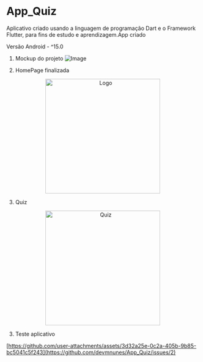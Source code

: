 # App_Quiz
Aplicativo criado usando a linguagem de programação Dart e o Framework Flutter, para fins de estudo e aprendizagem.App criado 

Versão Android - ^15.0

1. Mockup do projeto
  ![Image](https://github.com/user-attachments/assets/24e11c76-f41d-41b1-af7d-3267fdfbb8d2)

2. HomePage finalizada
 
<p align="center">
  <img src="https://github.com/user-attachments/assets/1c212a27-af1f-4445-bbff-e89a6cf35522" alt="Logo" width="300"/>
</p>

3. Quiz

<p align="center">
  <img src="https://github.com/user-attachments/assets/d70c031d-7483-4d6e-8e11-c9d01b177892" alt="Quiz" width="300"/>
</p>


3. Teste aplicativo
   
[https://github.com/user-attachments/assets/3d32a25e-0c2a-405b-9b85-bc5041c5f243](https://github.com/devmnunes/App_Quiz/issues/2)
